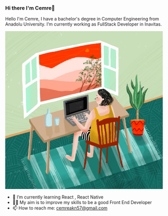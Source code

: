 ### Hi there I'm Cemre👋



Hello I'm Cemre,  I have a bachelor's degree in Computer Engineering from Anadolu University.  I’m currently working as FullStack Developer in Inavitas.


<img src="worker.jpeg" width="auto">

- 🌱 I’m currently learning React , React Native 
- 🧞‍♀️ My aim is to improve my skills to be a good Front End Developer
- 📫 How to reach me: cemreakn57@gmail.com


